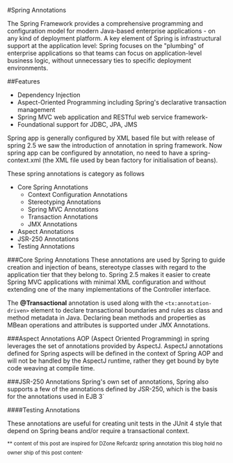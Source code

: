 #Spring Annotations
 
The Spring Framework provides a comprehensive programming and configuration model for modern Java-based enterprise applications - on any kind of deployment platform. A key element of Spring is infrastructural support at the application level: Spring focuses on the "plumbing" of enterprise applications so that teams can focus on application-level business logic, without unnecessary ties to specific deployment environments.

##Features
- Dependency Injection
- Aspect-Oriented Programming including Spring's declarative transaction management
- Spring MVC web application and RESTful web service framework- 
- Foundational support for JDBC, JPA, JMS

Spring app is generally configured by XML based file but with release of spring 2.5 we saw the introduction of annotation in spring framework. Now spring app can be configured by annotation, no need to have a spring-context.xml (the XML file used by bean factory for initialisation of beans). 

These spring annotations is category as follows

- Core Spring Annotations
	- Context Configuration Annotations
	- Stereotyping Annotations
	- Spring MVC Annotations
	- Transaction Annotations
	- JMX Annotations
- Aspect Annotations
- JSR-250 Annotations
- Testing Annotations

###Core Spring Annotations
These annotations are used by Spring to guide creation and injection of beans, stereotype classes with regard to the application tier that they belong to. Spring 2.5 makes it easier to create Spring MVC applications with minimal XML configuration and without extending one of the many implementations of the Controller interface.

The **@Transactional** annotation is used along with the `<tx:annotation-driven>` element to declare transactional boundaries and rules as class and method metadata in Java. Declaring bean methods and properties as MBean operations and attributes is supported under JMX Annotations.

###Aspect Annotations
AOP (Aspect Oriented Programming) in spring leverages the set of annotations provided by AspectJ. 
AspectJ annotations defined for Spring aspects will be defined in the context of Spring AOP and will not be handled by the AspectJ runtime, rather they get bound by byte code weaving at compile time.

###JSR-250 Annotations
Spring's own set of annotations, Spring also supports a few of the annotations defined by JSR-250, which is the basis for the annotations used in EJB 3`

####Testing Annotations

These annotations are useful for creating unit tests in the JUnit 4 style that depend on Spring beans and/or require a transactional context.


<sub>** content of this post are inspired for DZone Refcardz spring annotation this blog hold no owner ship of this post content</sub>.
